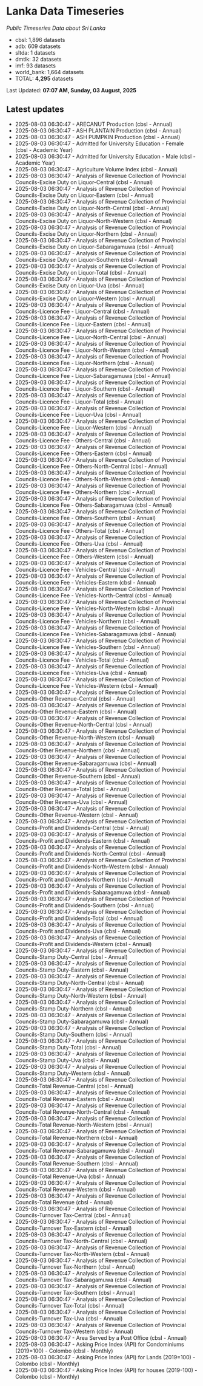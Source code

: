 # Lanka Data Timeseries
*Public Timeseries Data about Sri Lanka*

* cbsl: 1,896 datasets
* adb: 609 datasets
* sltda: 1 datasets
* dmtlk: 32 datasets
* imf: 93 datasets
* world_bank: 1,664 datasets
* TOTAL: **4,295** datasets

Last Updated: **07:07 AM, Sunday, 03 August, 2025**

## Latest updates

* 2025-08-03 06:30:47 - ARECANUT Production (cbsl - Annual)
* 2025-08-03 06:30:47 - ASH PLANTAIN Production (cbsl - Annual)
* 2025-08-03 06:30:47 - ASH PUMPKIN Production (cbsl - Annual)
* 2025-08-03 06:30:47 - Admitted for University Education - Female (cbsl - Academic Year)
* 2025-08-03 06:30:47 - Admitted for University Education - Male (cbsl - Academic Year)
* 2025-08-03 06:30:47 - Agriculture Volume Index (cbsl - Annual)
* 2025-08-03 06:30:47 - Analysis of Revenue Collection of Provincial Councils-Excise Duty on Liquor-Central (cbsl - Annual)
* 2025-08-03 06:30:47 - Analysis of Revenue Collection of Provincial Councils-Excise Duty on Liquor-Eastern (cbsl - Annual)
* 2025-08-03 06:30:47 - Analysis of Revenue Collection of Provincial Councils-Excise Duty on Liquor-North-Central (cbsl - Annual)
* 2025-08-03 06:30:47 - Analysis of Revenue Collection of Provincial Councils-Excise Duty on Liquor-North-Western (cbsl - Annual)
* 2025-08-03 06:30:47 - Analysis of Revenue Collection of Provincial Councils-Excise Duty on Liquor-Northern (cbsl - Annual)
* 2025-08-03 06:30:47 - Analysis of Revenue Collection of Provincial Councils-Excise Duty on Liquor-Sabaragamuwa (cbsl - Annual)
* 2025-08-03 06:30:47 - Analysis of Revenue Collection of Provincial Councils-Excise Duty on Liquor-Southern (cbsl - Annual)
* 2025-08-03 06:30:47 - Analysis of Revenue Collection of Provincial Councils-Excise Duty on Liquor-Total (cbsl - Annual)
* 2025-08-03 06:30:47 - Analysis of Revenue Collection of Provincial Councils-Excise Duty on Liquor-Uva (cbsl - Annual)
* 2025-08-03 06:30:47 - Analysis of Revenue Collection of Provincial Councils-Excise Duty on Liquor-Western (cbsl - Annual)
* 2025-08-03 06:30:47 - Analysis of Revenue Collection of Provincial Councils-Licence Fee - Liquor-Central (cbsl - Annual)
* 2025-08-03 06:30:47 - Analysis of Revenue Collection of Provincial Councils-Licence Fee - Liquor-Eastern (cbsl - Annual)
* 2025-08-03 06:30:47 - Analysis of Revenue Collection of Provincial Councils-Licence Fee - Liquor-North-Central (cbsl - Annual)
* 2025-08-03 06:30:47 - Analysis of Revenue Collection of Provincial Councils-Licence Fee - Liquor-North-Western (cbsl - Annual)
* 2025-08-03 06:30:47 - Analysis of Revenue Collection of Provincial Councils-Licence Fee - Liquor-Northern (cbsl - Annual)
* 2025-08-03 06:30:47 - Analysis of Revenue Collection of Provincial Councils-Licence Fee - Liquor-Sabaragamuwa (cbsl - Annual)
* 2025-08-03 06:30:47 - Analysis of Revenue Collection of Provincial Councils-Licence Fee - Liquor-Southern (cbsl - Annual)
* 2025-08-03 06:30:47 - Analysis of Revenue Collection of Provincial Councils-Licence Fee - Liquor-Total (cbsl - Annual)
* 2025-08-03 06:30:47 - Analysis of Revenue Collection of Provincial Councils-Licence Fee - Liquor-Uva (cbsl - Annual)
* 2025-08-03 06:30:47 - Analysis of Revenue Collection of Provincial Councils-Licence Fee - Liquor-Western (cbsl - Annual)
* 2025-08-03 06:30:47 - Analysis of Revenue Collection of Provincial Councils-Licence Fee - Others-Central (cbsl - Annual)
* 2025-08-03 06:30:47 - Analysis of Revenue Collection of Provincial Councils-Licence Fee - Others-Eastern (cbsl - Annual)
* 2025-08-03 06:30:47 - Analysis of Revenue Collection of Provincial Councils-Licence Fee - Others-North-Central (cbsl - Annual)
* 2025-08-03 06:30:47 - Analysis of Revenue Collection of Provincial Councils-Licence Fee - Others-North-Western (cbsl - Annual)
* 2025-08-03 06:30:47 - Analysis of Revenue Collection of Provincial Councils-Licence Fee - Others-Northern (cbsl - Annual)
* 2025-08-03 06:30:47 - Analysis of Revenue Collection of Provincial Councils-Licence Fee - Others-Sabaragamuwa (cbsl - Annual)
* 2025-08-03 06:30:47 - Analysis of Revenue Collection of Provincial Councils-Licence Fee - Others-Southern (cbsl - Annual)
* 2025-08-03 06:30:47 - Analysis of Revenue Collection of Provincial Councils-Licence Fee - Others-Total (cbsl - Annual)
* 2025-08-03 06:30:47 - Analysis of Revenue Collection of Provincial Councils-Licence Fee - Others-Uva (cbsl - Annual)
* 2025-08-03 06:30:47 - Analysis of Revenue Collection of Provincial Councils-Licence Fee - Others-Western (cbsl - Annual)
* 2025-08-03 06:30:47 - Analysis of Revenue Collection of Provincial Councils-Licence Fee - Vehicles-Central (cbsl - Annual)
* 2025-08-03 06:30:47 - Analysis of Revenue Collection of Provincial Councils-Licence Fee - Vehicles-Eastern (cbsl - Annual)
* 2025-08-03 06:30:47 - Analysis of Revenue Collection of Provincial Councils-Licence Fee - Vehicles-North-Central (cbsl - Annual)
* 2025-08-03 06:30:47 - Analysis of Revenue Collection of Provincial Councils-Licence Fee - Vehicles-North-Western (cbsl - Annual)
* 2025-08-03 06:30:47 - Analysis of Revenue Collection of Provincial Councils-Licence Fee - Vehicles-Northern (cbsl - Annual)
* 2025-08-03 06:30:47 - Analysis of Revenue Collection of Provincial Councils-Licence Fee - Vehicles-Sabaragamuwa (cbsl - Annual)
* 2025-08-03 06:30:47 - Analysis of Revenue Collection of Provincial Councils-Licence Fee - Vehicles-Southern (cbsl - Annual)
* 2025-08-03 06:30:47 - Analysis of Revenue Collection of Provincial Councils-Licence Fee - Vehicles-Total (cbsl - Annual)
* 2025-08-03 06:30:47 - Analysis of Revenue Collection of Provincial Councils-Licence Fee - Vehicles-Uva (cbsl - Annual)
* 2025-08-03 06:30:47 - Analysis of Revenue Collection of Provincial Councils-Licence Fee - Vehicles-Western (cbsl - Annual)
* 2025-08-03 06:30:47 - Analysis of Revenue Collection of Provincial Councils-Other Revenue-Central (cbsl - Annual)
* 2025-08-03 06:30:47 - Analysis of Revenue Collection of Provincial Councils-Other Revenue-Eastern (cbsl - Annual)
* 2025-08-03 06:30:47 - Analysis of Revenue Collection of Provincial Councils-Other Revenue-North-Central (cbsl - Annual)
* 2025-08-03 06:30:47 - Analysis of Revenue Collection of Provincial Councils-Other Revenue-North-Western (cbsl - Annual)
* 2025-08-03 06:30:47 - Analysis of Revenue Collection of Provincial Councils-Other Revenue-Northern (cbsl - Annual)
* 2025-08-03 06:30:47 - Analysis of Revenue Collection of Provincial Councils-Other Revenue-Sabaragamuwa (cbsl - Annual)
* 2025-08-03 06:30:47 - Analysis of Revenue Collection of Provincial Councils-Other Revenue-Southern (cbsl - Annual)
* 2025-08-03 06:30:47 - Analysis of Revenue Collection of Provincial Councils-Other Revenue-Total (cbsl - Annual)
* 2025-08-03 06:30:47 - Analysis of Revenue Collection of Provincial Councils-Other Revenue-Uva (cbsl - Annual)
* 2025-08-03 06:30:47 - Analysis of Revenue Collection of Provincial Councils-Other Revenue-Western (cbsl - Annual)
* 2025-08-03 06:30:47 - Analysis of Revenue Collection of Provincial Councils-Profit and Dividends-Central (cbsl - Annual)
* 2025-08-03 06:30:47 - Analysis of Revenue Collection of Provincial Councils-Profit and Dividends-Eastern (cbsl - Annual)
* 2025-08-03 06:30:47 - Analysis of Revenue Collection of Provincial Councils-Profit and Dividends-North-Central (cbsl - Annual)
* 2025-08-03 06:30:47 - Analysis of Revenue Collection of Provincial Councils-Profit and Dividends-North-Western (cbsl - Annual)
* 2025-08-03 06:30:47 - Analysis of Revenue Collection of Provincial Councils-Profit and Dividends-Northern (cbsl - Annual)
* 2025-08-03 06:30:47 - Analysis of Revenue Collection of Provincial Councils-Profit and Dividends-Sabaragamuwa (cbsl - Annual)
* 2025-08-03 06:30:47 - Analysis of Revenue Collection of Provincial Councils-Profit and Dividends-Southern (cbsl - Annual)
* 2025-08-03 06:30:47 - Analysis of Revenue Collection of Provincial Councils-Profit and Dividends-Total (cbsl - Annual)
* 2025-08-03 06:30:47 - Analysis of Revenue Collection of Provincial Councils-Profit and Dividends-Uva (cbsl - Annual)
* 2025-08-03 06:30:47 - Analysis of Revenue Collection of Provincial Councils-Profit and Dividends-Western (cbsl - Annual)
* 2025-08-03 06:30:47 - Analysis of Revenue Collection of Provincial Councils-Stamp Duty-Central (cbsl - Annual)
* 2025-08-03 06:30:47 - Analysis of Revenue Collection of Provincial Councils-Stamp Duty-Eastern (cbsl - Annual)
* 2025-08-03 06:30:47 - Analysis of Revenue Collection of Provincial Councils-Stamp Duty-North-Central (cbsl - Annual)
* 2025-08-03 06:30:47 - Analysis of Revenue Collection of Provincial Councils-Stamp Duty-North-Western (cbsl - Annual)
* 2025-08-03 06:30:47 - Analysis of Revenue Collection of Provincial Councils-Stamp Duty-Northern (cbsl - Annual)
* 2025-08-03 06:30:47 - Analysis of Revenue Collection of Provincial Councils-Stamp Duty-Sabaragamuwa (cbsl - Annual)
* 2025-08-03 06:30:47 - Analysis of Revenue Collection of Provincial Councils-Stamp Duty-Southern (cbsl - Annual)
* 2025-08-03 06:30:47 - Analysis of Revenue Collection of Provincial Councils-Stamp Duty-Total (cbsl - Annual)
* 2025-08-03 06:30:47 - Analysis of Revenue Collection of Provincial Councils-Stamp Duty-Uva (cbsl - Annual)
* 2025-08-03 06:30:47 - Analysis of Revenue Collection of Provincial Councils-Stamp Duty-Western (cbsl - Annual)
* 2025-08-03 06:30:47 - Analysis of Revenue Collection of Provincial Councils-Total Revenue-Central (cbsl - Annual)
* 2025-08-03 06:30:47 - Analysis of Revenue Collection of Provincial Councils-Total Revenue-Eastern (cbsl - Annual)
* 2025-08-03 06:30:47 - Analysis of Revenue Collection of Provincial Councils-Total Revenue-North-Central (cbsl - Annual)
* 2025-08-03 06:30:47 - Analysis of Revenue Collection of Provincial Councils-Total Revenue-North-Western (cbsl - Annual)
* 2025-08-03 06:30:47 - Analysis of Revenue Collection of Provincial Councils-Total Revenue-Northern (cbsl - Annual)
* 2025-08-03 06:30:47 - Analysis of Revenue Collection of Provincial Councils-Total Revenue-Sabaragamuwa (cbsl - Annual)
* 2025-08-03 06:30:47 - Analysis of Revenue Collection of Provincial Councils-Total Revenue-Southern (cbsl - Annual)
* 2025-08-03 06:30:47 - Analysis of Revenue Collection of Provincial Councils-Total Revenue-Uva (cbsl - Annual)
* 2025-08-03 06:30:47 - Analysis of Revenue Collection of Provincial Councils-Total Revenue-Western (cbsl - Annual)
* 2025-08-03 06:30:47 - Analysis of Revenue Collection of Provincial Councils-Total Revenue (cbsl - Annual)
* 2025-08-03 06:30:47 - Analysis of Revenue Collection of Provincial Councils-Turnover Tax-Central (cbsl - Annual)
* 2025-08-03 06:30:47 - Analysis of Revenue Collection of Provincial Councils-Turnover Tax-Eastern (cbsl - Annual)
* 2025-08-03 06:30:47 - Analysis of Revenue Collection of Provincial Councils-Turnover Tax-North-Central (cbsl - Annual)
* 2025-08-03 06:30:47 - Analysis of Revenue Collection of Provincial Councils-Turnover Tax-North-Western (cbsl - Annual)
* 2025-08-03 06:30:47 - Analysis of Revenue Collection of Provincial Councils-Turnover Tax-Northern (cbsl - Annual)
* 2025-08-03 06:30:47 - Analysis of Revenue Collection of Provincial Councils-Turnover Tax-Sabaragamuwa (cbsl - Annual)
* 2025-08-03 06:30:47 - Analysis of Revenue Collection of Provincial Councils-Turnover Tax-Southern (cbsl - Annual)
* 2025-08-03 06:30:47 - Analysis of Revenue Collection of Provincial Councils-Turnover Tax-Total (cbsl - Annual)
* 2025-08-03 06:30:47 - Analysis of Revenue Collection of Provincial Councils-Turnover Tax-Uva (cbsl - Annual)
* 2025-08-03 06:30:47 - Analysis of Revenue Collection of Provincial Councils-Turnover Tax-Western (cbsl - Annual)
* 2025-08-03 06:30:47 - Area Served by a Post Office (cbsl - Annual)
* 2025-08-03 06:30:47 - Asking Price Index (API) for Condominiums (2019=100) - Colombo (cbsl - Monthly)
* 2025-08-03 06:30:47 - Asking Price Index (API) for Lands (2019=100) - Colombo (cbsl - Monthly)
* 2025-08-03 06:30:47 - Asking Price Index (API) for houses (2019-100) - Colombo (cbsl - Monthly)